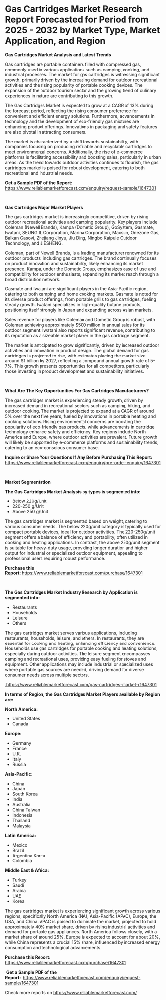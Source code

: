 <p><h1>Gas Cartridges Market Research Report Forecasted for Period from 2025 -  2032 by Market Type, Market Application, and Region</h1></p><p><strong>Gas Cartridges Market Analysis and Latest Trends</strong></p>
<p><p>Gas cartridges are portable containers filled with compressed gas, commonly used in various applications such as camping, cooking, and industrial processes. The market for gas cartridges is witnessing significant growth, primarily driven by the increasing demand for outdoor recreational activities and the rising popularity of portable cooking devices. The expansion of the outdoor tourism sector and the growing trend of culinary experiences in nature are contributing to this growth.</p><p>The Gas Cartridges Market is expected to grow at a CAGR of 13% during the forecast period, reflecting the rising consumer preference for convenient and efficient energy solutions. Furthermore, advancements in technology and the development of eco-friendly gas mixtures are enhancing product offerings. Innovations in packaging and safety features are also pivotal in attracting consumers. </p><p>The market is characterized by a shift towards sustainability, with companies focusing on producing refillable and recyclable cartridges to meet environmental concerns. Additionally, the rise of e-commerce platforms is facilitating accessibility and boosting sales, particularly in urban areas. As the trend towards outdoor activities continues to flourish, the gas cartridges market is poised for robust development, catering to both recreational and industrial needs.</p></p>
<p><strong>Get a Sample PDF of the Report:&nbsp;</strong> <a href="https://www.reliablemarketforecast.com/enquiry/request-sample/1647301?utm_campaign=2235&utm_medium=2&utm_source=Github&utm_content=ia&utm_term=05042025&utm_id=gas-cartridges">https://www.reliablemarketforecast.com/enquiry/request-sample/1647301</a></p>
<p>&nbsp;</p>
<p><strong>Gas Cartridges Major Market Players</strong></p>
<p><p>The gas cartridges market is increasingly competitive, driven by rising outdoor recreational activities and camping popularity. Key players include Coleman (Newell Brands), Kampa (Dometic Group), GoSystem, Gasmate, Iwatani, SEUNG IL Corporation, Marina Corporation, Maxsun, Onezone Gas, Balkan Gasovi, Zhejiang Jinyu, Jiu Ding, Ningbo Kaipule Outdoor Technology, and JIESHENG. </p><p>Coleman, part of Newell Brands, is a leading manufacturer renowned for its outdoor products, including gas cartridges. The brand continually focuses on product innovation and sustainability, likely enhancing its market presence. Kampa, under the Dometic Group, emphasizes ease of use and compatibility for outdoor enthusiasts, expanding its market reach through a broad distribution network.</p><p>Gasmate and Iwatani are significant players in the Asia-Pacific region, catering to both camping and home cooking markets. Gasmate is noted for its diverse product offerings, from portable grills to gas cartridges, fueling steady growth. Iwatani specializes in high-quality butane products, positioning itself strongly in Japan and expanding across Asian markets.</p><p>Sales revenue for players like Coleman and Dometic Group is robust, with Coleman achieving approximately $500 million in annual sales for its outdoor segment. Iwatani also reports significant revenue, contributing to its reputation as a sizeable market player in the gas cartridge segment.</p><p>The market is anticipated to grow significantly, driven by increased outdoor activities and innovation in product design. The global demand for gas cartridges is projected to rise, with estimates placing the market size around $1 billion by 2027, reflecting a compound annual growth rate of 5-7%. This growth presents opportunities for all competitors, particularly those investing in product development and sustainability initiatives.</p></p>
<p>&nbsp;</p>
<p><strong>What Are The Key Opportunities For Gas Cartridges Manufacturers?</strong></p>
<p><p>The gas cartridges market is experiencing steady growth, driven by increased demand in recreational sectors such as camping, hiking, and outdoor cooking. The market is projected to expand at a CAGR of around 5% over the next five years, fueled by innovations in portable heating and cooking solutions. Rising environmental concerns are boosting the popularity of eco-friendly gas products, while advancements in cartridge technology enhance safety and efficiency. Key regions include North America and Europe, where outdoor activities are prevalent. Future growth will likely be supported by e-commerce platforms and sustainability trends, catering to an eco-conscious consumer base.</p></p>
<p><strong>Inquire or Share Your Questions If Any Before Purchasing This Report:</strong> <a href="https://www.reliablemarketforecast.com/enquiry/pre-order-enquiry/1647301?utm_campaign=2235&utm_medium=2&utm_source=Github&utm_content=ia&utm_term=05042025&utm_id=gas-cartridges">https://www.reliablemarketforecast.com/enquiry/pre-order-enquiry/1647301</a></p>
<p>&nbsp;</p>
<p><strong>Market Segmentation</strong></p>
<p><strong>The Gas Cartridges Market Analysis by types is segmented into:</strong></p>
<p><ul><li>Below 220g/Unit</li><li>220-250 g/Unit</li><li>Above 250 g/Unit</li></ul></p>
<p><p>The gas cartridges market is segmented based on weight, catering to various consumer needs. The below 220g/unit category is typically used for compact portable devices, ideal for outdoor activities. The 220-250g/unit segment offers a balance of efficiency and portability, often utilized in cooking and heating applications. In contrast, the above 250g/unit segment is suitable for heavy-duty usage, providing longer duration and higher output for industrial or specialized outdoor equipment, appealing to professional users requiring robust performance.</p></p>
<p><strong>Purchase this Report:&nbsp;</strong><a href="https://www.reliablemarketforecast.com/purchase/1647301?utm_campaign=2235&utm_medium=2&utm_source=Github&utm_content=ia&utm_term=05042025&utm_id=gas-cartridges">https://www.reliablemarketforecast.com/purchase/1647301</a></p>
<p>&nbsp;</p>
<p><strong>The Gas Cartridges Market Industry Research by Application is segmented into:</strong></p>
<p><ul><li>Restaurants</li><li>Households</li><li>Leisure</li><li>Others</li></ul></p>
<p><p>The gas cartridges market serves various applications, including restaurants, households, leisure, and others. In restaurants, they are essential for cooking and heating, enhancing efficiency and convenience. Households use gas cartridges for portable cooking and heating solutions, especially during outdoor activities. The leisure segment encompasses camping and recreational uses, providing easy fueling for stoves and equipment. Other applications may include industrial or specialized uses where portable gas sources are needed, driving demand for diverse consumer needs across multiple sectors.</p></p>
<p><a href="https://www.reliablemarketforecast.com/gas-cartridges-market-r1647301?utm_campaign=2235&utm_medium=2&utm_source=Github&utm_content=ia&utm_term=05042025&utm_id=gas-cartridges">&nbsp;https://www.reliablemarketforecast.com/gas-cartridges-market-r1647301</a></p>
<p><strong>In terms of Region, the Gas Cartridges Market Players available by Region are:</strong></p>
<p>
    <p> <strong> North America: </strong>
        <ul>
            <li>United States</li>
            <li>Canada</li>
        </ul>
        </p> 
    <p> <strong> Europe: </strong>
        <ul>
            <li>Germany</li>
            <li>France</li>
            <li>U.K.</li>
            <li>Italy</li>
            <li>Russia</li>
        </ul>
        </p> 
    <p> <strong> Asia-Pacific: </strong>
        <ul>
            <li>China</li>
            <li>Japan</li>
            <li>South Korea</li>
            <li>India</li>
            <li>Australia</li>
            <li>China Taiwan</li>
            <li>Indonesia</li>
            <li>Thailand</li>
            <li>Malaysia</li>
        </ul>
        </p> 
    <p> <strong> Latin America: </strong>
        <ul>
            <li>Mexico</li>
            <li>Brazil</li>
            <li>Argentina Korea</li>
            <li>Colombia</li>
        </ul>
        </p> 
    <p> <strong> Middle East & Africa: </strong>
        <ul>
            <li>Turkey</li>
            <li>Saudi</li>
            <li>Arabia</li>
            <li>UAE</li>
            <li>Korea</li>
        </ul>
    </p>
    </p>
<p><p>The gas cartridges market is experiencing significant growth across various regions, specifically North America (NA), Asia-Pacific (APAC), Europe, the USA, and China. APAC is poised to dominate the market, projected to hold approximately 40% market share, driven by rising industrial activities and demand for portable gas appliances. North America follows closely, with a market share of around 25%. Europe is expected to account for about 20%, while China represents a crucial 15% share, influenced by increased energy consumption and technological advancements.</p></p>
<p><strong>Purchase this Report: </strong><a href="https://www.reliablemarketforecast.com/purchase/1647301?utm_campaign=2235&utm_medium=2&utm_source=Github&utm_content=ia&utm_term=05042025&utm_id=gas-cartridges">https://www.reliablemarketforecast.com/purchase/1647301</a></p>
<p>&nbsp;<strong>Get a Sample PDF of the Report:&nbsp;&nbsp;</strong><a href="https://www.reliablemarketforecast.com/enquiry/request-sample/1647301?utm_campaign=2235&utm_medium=2&utm_source=Github&utm_content=ia&utm_term=05042025&utm_id=gas-cartridges">https://www.reliablemarketforecast.com/enquiry/request-sample/1647301</a></p>
<p><strong></strong></p>
<p>Check more reports on <a href="https://www.reliablemarketforecast.com/?utm_campaign=2235&utm_medium=2&utm_source=Github&utm_content=ia&utm_term=05042025&utm_id=gas-cartridges">https://www.reliablemarketforecast.com/</a></p>